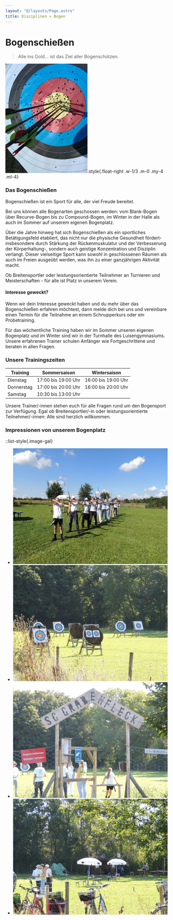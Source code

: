 ```yaml
---
layout: "@/layouts/Page.astro"
title: Disziplinen » Bogen
---
```

# Bogenschießen

> Alle ins Gold... ist das Ziel aller Bogenschützen.

![](/images/uploads/bogen1.jpg):style{.float-right .w-1/3 .m-0 .my-4 .ml-4}

### Das Bogenschießen

Bogenschießen ist ein Sport für alle, der viel Freude bereitet.

Bei uns können alle Bogenarten geschossen werden: vom Blank-Bogen über Recurve-Bogen bis zu Compound-Bogen, im Winter in der Halle als auch im Sommer auf unserem eigenen Bogenplatz.

Über die Jahre hinweg hat sich Bogenschießen als ein sportliches Betätigungsfeld etabliert, das nicht nur die physische Gesundheit fördert- insbesondere durch Stärkung der Rückenmuskulatur und der Verbesserung der Körperhaltung-, sondern auch geistige Konzentration und Disziplin verlangt. Dieser vielseitige Sport kann sowohl in geschlossenen Räumen als auch im Freien ausgeübt werden, was ihn zu einer ganzjährigen Aktivität macht. 

Ob Breitensportler oder leistungsorientierte Teilnehmer an Turnieren und Meisterschaften - für alle ist Platz in unserem Verein.

#### Interesse geweckt?

Wenn wir dein Interesse geweckt haben und du mehr über das Bogenschießen erfahren möchtest, dann melde dich bei uns und vereinbare einen Termin für die Teilnahme an einem Schnupperkurs oder ein Probetraining.

Für das wöchentliche Training haben wir im Sommer unseren eigenen Bogenplatz und im Winter sind wir in der Turnhalle des Luisengymnasiums. Unsere erfahrenen Trainer schulen Anfänger wie Fortgeschrittene und beraten in allen Fragen.

### Unsere Trainingszeiten

| Training   | Sommersaison        | Wintersaison        |
| ---------- | ------------------- | ------------------- |
| Dienstag   | 17:00 bis 19:00 Uhr | 16:00 bis 19:00 Uhr |
| Donnerstag | 17:00 bis 20:00 Uhr | 16:00 bis 20:00 Uhr |
| Samstag    | 10:30 bis 13:00 Uhr |                     |

Unsere Trainer/-innen stehen euch für alle Fragen rund um den Bogensport zur Verfügung. Egal ob Breitensportler/-in oder leistungsorientierte Teilnehmer/-innen: Alle sind herzlich willkommen.

### Impressionen von unserem Bogenplatz

::list-style{.image-gal}

* ![](/images/uploads/dscn0327.jpg)
* ![](/images/uploads/dscn0321.jpg)
* ![](/images/uploads/dscn0324.jpg)
* ![](/images/uploads/dscn0322.jpg)
